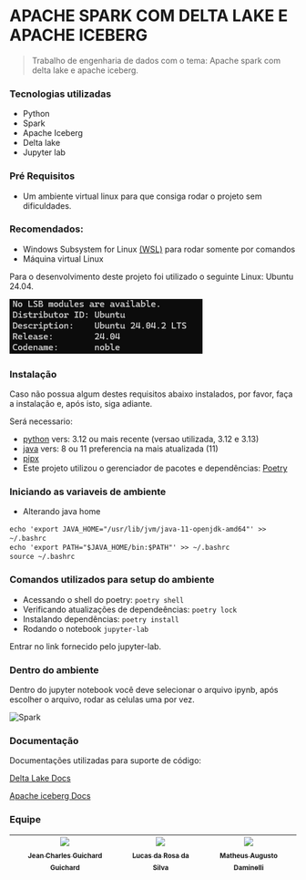 # APACHE SPARK COM DELTA LAKE E APACHE ICEBERG
> Trabalho de engenharia de dados com o tema: Apache spark com delta lake e apache iceberg.

### Tecnologias utilizadas
- Python
- Spark
- Apache Iceberg
- Delta lake
- Jupyter lab

### Pré Requisitos
- Um ambiente virtual linux para que consiga rodar o projeto sem dificuldades.

### Recomendados: 
- Windows Subsystem for Linux [(WSL)](https://learn.microsoft.com/en-us/windows/wsl/install#install-wsl-command) para rodar somente por comandos 
- Máquina virtual Linux 

Para o desenvolvimento deste projeto foi utilizado o seguinte Linux: Ubuntu 24.04.

![Versão linux](assets/version.png)

### Instalação
Caso não possua algum destes requisitos abaixo instalados, por favor, faça a instalação e, após isto, siga adiante.

Será necessario:
- [python](https://python.org.br/instalacao-linux/) vers: 3.12 ou mais recente (versao utilizada, 3.12 e 3.13)
- [java](https://cursos.alura.com.br/forum/topico-instalando-java-jdk-11-nas-distros-ubuntu-e-debian-159990) vers: 8 ou 11 preferencia na mais atualizada (11) 
- [pipx](https://pipx.pypa.io/stable/installation/)
- Este projeto utilizou o gerenciador de pacotes e dependências: [Poetry](https://python-poetry.org/docs/)

### Iniciando as variaveis de ambiente
- Alterando java home
```
echo 'export JAVA_HOME="/usr/lib/jvm/java-11-openjdk-amd64"' >> ~/.bashrc
echo 'export PATH="$JAVA_HOME/bin:$PATH"' >> ~/.bashrc
source ~/.bashrc
```

### Comandos utilizados para setup do ambiente
- Acessando o shell do poetry:
```poetry shell```
- Verificando atualizações de dependeências:
  ```poetry lock```
- Instalando dependências:
```poetry install ```
- Rodando o notebook
```jupyter-lab```

Entrar no link fornecido pelo jupyter-lab.

### Dentro do ambiente
Dentro do jupyter notebook você deve selecionar o arquivo ipynb, após escolher o arquivo, rodar as celulas uma por vez.

![Spark](assets/spark.png)

### Documentação
Documentações utilizadas para suporte de código:

[Delta Lake Docs](https://docs.delta.io/latest/index.html)

[Apache iceberg Docs](https://iceberg.apache.org/docs/1.5.2/)

### Equipe
| [<img src="https://avatars.githubusercontent.com/u/130867213?v=4" width=115><br><sub>Jean Charles Guichard Guichard</sub>](https://github.com/Guichardx2) |  [<img src="https://avatars.githubusercontent.com/u/97752019?v=4" width=115><br><sub>Lucas da Rosa da Silva</sub>](https://github.com/Lorrust) |  [<img src="https://avatars.githubusercontent.com/u/125694923?v=4" width=115><br><sub>Matheus Augusto Daminelli</sub>](https://github.com/daminellis) |
| :---: | :---: | :---: |
